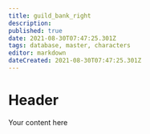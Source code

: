 ```yaml
---
title: guild_bank_right
description: 
published: true
date: 2021-08-30T07:47:25.301Z
tags: database, master, characters
editor: markdown
dateCreated: 2021-08-30T07:47:25.301Z
---
```


# Header
Your content here